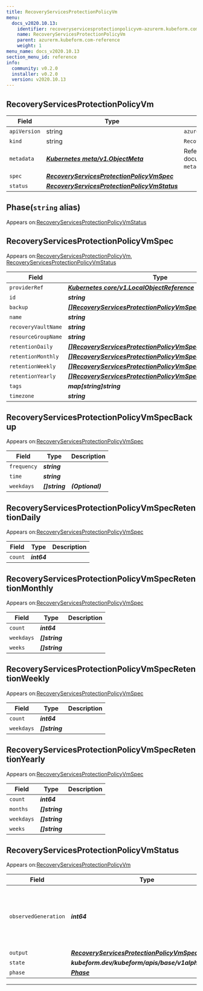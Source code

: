 ```yaml
---
title: RecoveryServicesProtectionPolicyVm
menu:
  docs_v2020.10.13:
    identifier: recoveryservicesprotectionpolicyvm-azurerm.kubeform.com
    name: RecoveryServicesProtectionPolicyVm
    parent: azurerm.kubeform.com-reference
    weight: 1
menu_name: docs_v2020.10.13
section_menu_id: reference
info:
  community: v0.2.0
  installer: v0.2.0
  version: v2020.10.13
---
```


## RecoveryServicesProtectionPolicyVm
| Field | Type | Description |
| ------ | ----- | ----------- |
| `apiVersion` | string | `azurerm.kubeform.com/v1alpha1` |
|    `kind` | string | `RecoveryServicesProtectionPolicyVm` |
| `metadata` | ***[Kubernetes meta/v1.ObjectMeta](https://kubernetes.io/docs/reference/generated/kubernetes-api/v1.13/#objectmeta-v1-meta)***|Refer to the Kubernetes API documentation for the fields of the `metadata` field.|
| `spec` | ***[RecoveryServicesProtectionPolicyVmSpec](#recoveryservicesprotectionpolicyvmspec)***||
| `status` | ***[RecoveryServicesProtectionPolicyVmStatus](#recoveryservicesprotectionpolicyvmstatus)***||
## Phase(`string` alias)

Appears on:[RecoveryServicesProtectionPolicyVmStatus](#recoveryservicesprotectionpolicyvmstatus)

## RecoveryServicesProtectionPolicyVmSpec

Appears on:[RecoveryServicesProtectionPolicyVm](#recoveryservicesprotectionpolicyvm), [RecoveryServicesProtectionPolicyVmStatus](#recoveryservicesprotectionpolicyvmstatus)

| Field | Type | Description |
| ------ | ----- | ----------- |
| `providerRef` | ***[Kubernetes core/v1.LocalObjectReference](https://kubernetes.io/docs/reference/generated/kubernetes-api/v1.13/#localobjectreference-v1-core)***||
| `id` | ***string***||
| `backup` | ***[[]RecoveryServicesProtectionPolicyVmSpecBackup](#recoveryservicesprotectionpolicyvmspecbackup)***||
| `name` | ***string***||
| `recoveryVaultName` | ***string***||
| `resourceGroupName` | ***string***||
| `retentionDaily` | ***[[]RecoveryServicesProtectionPolicyVmSpecRetentionDaily](#recoveryservicesprotectionpolicyvmspecretentiondaily)***| ***(Optional)*** |
| `retentionMonthly` | ***[[]RecoveryServicesProtectionPolicyVmSpecRetentionMonthly](#recoveryservicesprotectionpolicyvmspecretentionmonthly)***| ***(Optional)*** |
| `retentionWeekly` | ***[[]RecoveryServicesProtectionPolicyVmSpecRetentionWeekly](#recoveryservicesprotectionpolicyvmspecretentionweekly)***| ***(Optional)*** |
| `retentionYearly` | ***[[]RecoveryServicesProtectionPolicyVmSpecRetentionYearly](#recoveryservicesprotectionpolicyvmspecretentionyearly)***| ***(Optional)*** |
| `tags` | ***map[string]string***| ***(Optional)*** |
| `timezone` | ***string***| ***(Optional)*** |
## RecoveryServicesProtectionPolicyVmSpecBackup

Appears on:[RecoveryServicesProtectionPolicyVmSpec](#recoveryservicesprotectionpolicyvmspec)

| Field | Type | Description |
| ------ | ----- | ----------- |
| `frequency` | ***string***||
| `time` | ***string***||
| `weekdays` | ***[]string***| ***(Optional)*** |
## RecoveryServicesProtectionPolicyVmSpecRetentionDaily

Appears on:[RecoveryServicesProtectionPolicyVmSpec](#recoveryservicesprotectionpolicyvmspec)

| Field | Type | Description |
| ------ | ----- | ----------- |
| `count` | ***int64***||
## RecoveryServicesProtectionPolicyVmSpecRetentionMonthly

Appears on:[RecoveryServicesProtectionPolicyVmSpec](#recoveryservicesprotectionpolicyvmspec)

| Field | Type | Description |
| ------ | ----- | ----------- |
| `count` | ***int64***||
| `weekdays` | ***[]string***||
| `weeks` | ***[]string***||
## RecoveryServicesProtectionPolicyVmSpecRetentionWeekly

Appears on:[RecoveryServicesProtectionPolicyVmSpec](#recoveryservicesprotectionpolicyvmspec)

| Field | Type | Description |
| ------ | ----- | ----------- |
| `count` | ***int64***||
| `weekdays` | ***[]string***||
## RecoveryServicesProtectionPolicyVmSpecRetentionYearly

Appears on:[RecoveryServicesProtectionPolicyVmSpec](#recoveryservicesprotectionpolicyvmspec)

| Field | Type | Description |
| ------ | ----- | ----------- |
| `count` | ***int64***||
| `months` | ***[]string***||
| `weekdays` | ***[]string***||
| `weeks` | ***[]string***||
## RecoveryServicesProtectionPolicyVmStatus

Appears on:[RecoveryServicesProtectionPolicyVm](#recoveryservicesprotectionpolicyvm)

| Field | Type | Description |
| ------ | ----- | ----------- |
| `observedGeneration` | ***int64***| ***(Optional)*** Resource generation, which is updated on mutation by the API Server.|
| `output` | ***[RecoveryServicesProtectionPolicyVmSpec](#recoveryservicesprotectionpolicyvmspec)***| ***(Optional)*** |
| `state` | ***kubeform.dev/kubeform/apis/base/v1alpha1.State***| ***(Optional)*** |
| `phase` | ***[Phase](#phase)***| ***(Optional)*** |
---
